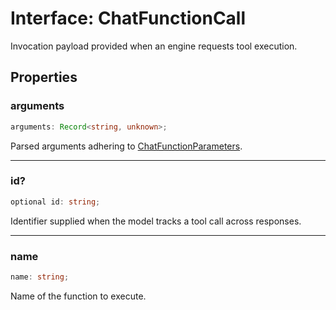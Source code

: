 # Interface: ChatFunctionCall

Invocation payload provided when an engine requests tool execution.

## Properties

### arguments

```ts
arguments: Record<string, unknown>;
```

Parsed arguments adhering to [ChatFunctionParameters](Interface.ChatFunctionParameters.md).

***

### id?

```ts
optional id: string;
```

Identifier supplied when the model tracks a tool call across responses.

***

### name

```ts
name: string;
```

Name of the function to execute.
